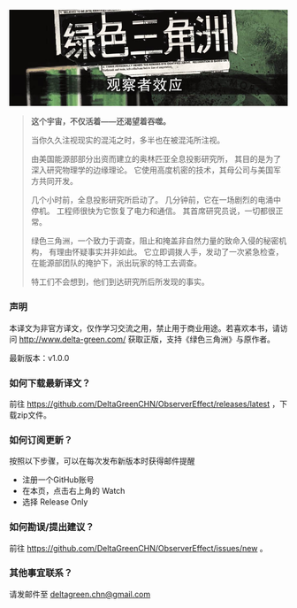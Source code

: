 ![Banner](/banner.jpg)

> **这个宇宙，不仅活着——还渴望着吞噬。**
>
> 当你久久注视现实的混沌之时，多半也在被混沌所注视。
> 
> 由美国能源部部分出资而建立的奥林匹亚全息投影研究所，
> 其目的是为了深入研究物理学的边缘理论。
> 它使用高度机密的技术，其母公司与美国军方共同开发。
> 
> 几个小时前，全息投影研究所启动了。
> 几分钟前，它在一场剧烈的电涌中停机。
> 工程师很快为它恢复了电力和通信。
> 其首席研究员说，一切都很正常。
> 
> 绿色三角洲，一个致力于调查，阻止和掩盖非自然力量的致命入侵的秘密机构，
> 有理由怀疑事实并非如此。
> 它立即调拨人手，发动了一次紧急检查，
> 在能源部团队的掩护下，派出玩家的特工去调查。
> 
> 特工们不会想到，他们到达研究所后所发现的事实。

### 声明

本译文为非官方译文，仅作学习交流之用，禁止用于商业用途。若喜欢本书，请访问 http://www.delta-green.com/ 获取正版，支持《绿色三角洲》与原作者。

最新版本：v1.0.0

### 如何下载最新译文？

前往 https://github.com/DeltaGreenCHN/ObserverEffect/releases/latest ，下载zip文件。

### 如何订阅更新？

按照以下步骤，可以在每次发布新版本时获得邮件提醒

* 注册一个GitHub账号
* 在本页，点击右上角的 Watch
* 选择 Release Only

### 如何勘误/提出建议？

前往 https://github.com/DeltaGreenCHN/ObserverEffect/issues/new 。

### 其他事宜联系？

请发邮件至 deltagreen.chn@gmail.com
